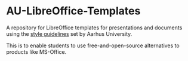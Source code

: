 # AU-LibreOffice-Templates
A repository for LibreOffice templates for presentations and documents using the [style guidelines](https://medarbejdere.au.dk/en/administration/communication/guidelines/design) set by Aarhus University.

This is to enable students to use free-and-open-source alternatives to products like MS-Office.

